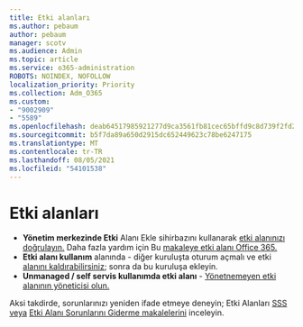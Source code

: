 ```yaml
---
title: Etki alanları
ms.author: pebaum
author: pebaum
manager: scotv
ms.audience: Admin
ms.topic: article
ms.service: o365-administration
ROBOTS: NOINDEX, NOFOLLOW
localization_priority: Priority
ms.collection: Adm_O365
ms.custom:
- "9002909"
- "5589"
ms.openlocfilehash: deab64517985921277d9ca3561fb81cec65bffd9c8d739f2fd2f891f1b35b381
ms.sourcegitcommit: b5f7da89a650d2915dc652449623c78be6247175
ms.translationtype: MT
ms.contentlocale: tr-TR
ms.lasthandoff: 08/05/2021
ms.locfileid: "54101538"
---
```

# <a name="domains"></a>Etki alanları

- **Yönetim merkezinde Etki** Alanı Ekle sihirbazını kullanarak [etki alanınızı doğrulayın.](https://admin.microsoft.com/Adminportal#/Domains/Wizard) Daha fazla yardım için Bu [makaleye etki alanı Office 365.](https://docs.microsoft.com/microsoft-365/admin/setup/add-domain?view=o365-worldwide)
- **Etki alanı kullanım** alanında - diğer kuruluşta oturum açmalı ve etki [alanını kaldırabilirsiniz](https://docs.microsoft.com/microsoft-365/admin/get-help-with-domains/remove-a-domain?view=o365-worldwide); sonra da bu kuruluşa ekleyin.
- **Unmanaged / self servis kullanımda etki alanı**  -  [Yönetnemeyen etki alanının yöneticisi olun.](https://docs.microsoft.com/azure/active-directory/users-groups-roles/domains-admin-takeover)

Aksi takdirde, sorunlarınızı yeniden ifade etmeye deneyin; Etki Alanları [SSS veya](https://docs.microsoft.com/microsoft-365/admin/setup/domains-faq?view=o365-worldwide) [Etki Alanı Sorunlarını Giderme makalelerini](https://docs.microsoft.com/microsoft-365/admin/get-help-with-domains/find-and-fix-issues?view=o365-worldwide) inceleyin.
